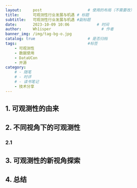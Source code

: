 ```yaml
---
layout:     post                    # 使用的布局（不需要改）
title:      可观测性行业发展与机遇	# 标题 
subtitle:   可观测性行业发展与机遇 #副标题
date:       2023-10-09 10:06            # 时间
author:     Wh1isper                      # 作者
banner_img: /img/tag-bg-o.jpg
catalog: true                       # 是否归档
tags:                               #标签
    - 可观测性
    - 数据使用
    - DataUCon
    - 开源
category:
    # - 随笔
    # - 时评
    # - 读书笔记
    - 技术分享
---
```


## 1. 可观测性的由来


## 2. 不同视角下的可观测性


### 2.1 


## 3. 可观测性的新视角探索


## 4. 总结